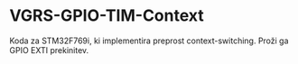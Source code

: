 # VGRS-GPIO-TIM-Context

Koda za STM32F769i, ki implementira preprost context-switching. Proži ga GPIO EXTI prekinitev.
